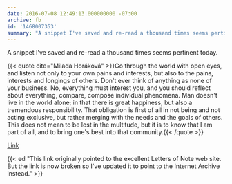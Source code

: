 ```yaml
---
date: 2016-07-08 12:49:13.000000000 -07:00
archive: fb
id: '1468007353'
summary: "A snippet I've saved and re-read a thousand times seems pertinent today. \"Go through the world with open eyes, and listen not only to your own pains and interests, but also to the pains, interests and longings of others…\""
---
```


A snippet I've saved and re-read a thousand times seems pertinent today.

{{< quote cite="Milada Horáková" >}}Go through the world with open eyes, and listen not only to your own pains and interests, but also to the pains, interests and longings of others.  Don't ever think of anything as none of your business. No, everything must interest you, and you should reflect about everything, compare, compose individual phenomena. Man doesn't live in the world alone; in that there is great happiness, but also a tremendous responsibility. That obligation is first of all in not being and not acting exclusive, but rather merging with the needs and the goals of others. This does not mean to be lost in the multitude, but it is to know that I am part of all, and to bring one's best into that community.{{< /quote >}}

[Link](https://web.archive.org/web/20200626122433/https://lettersofnote.com/2012/09/03/i-shall-always-be-with-you/)

{{< ed "This link originally pointed to the excellent Letters of Note web site. But the link is now broken so I've updated it to point to the Internet Archive instead." >}}